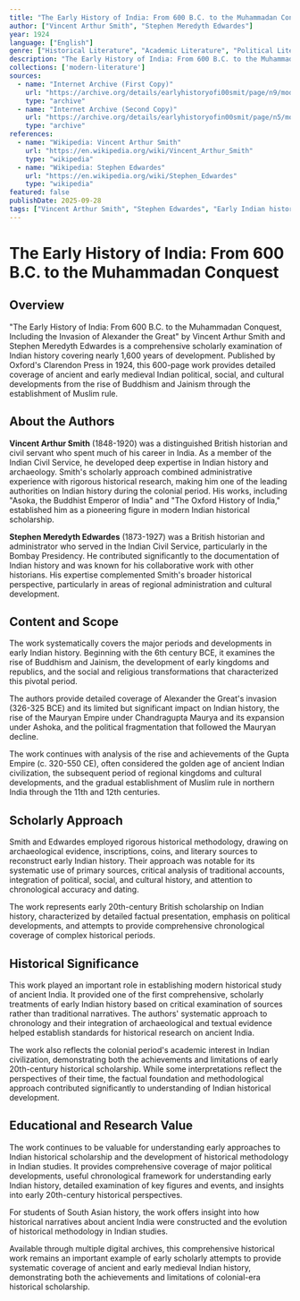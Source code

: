 ```yaml
---
title: "The Early History of India: From 600 B.C. to the Muhammadan Conquest"
author: ["Vincent Arthur Smith", "Stephen Meredyth Edwardes"]
year: 1924
language: ["English"]
genre: ["Historical Literature", "Academic Literature", "Political Literature"]
description: "The Early History of India: From 600 B.C. to the Muhammadan Conquest, Including the Invasion of Alexander the Great by Vincent Arthur Smith and Stephen Meredyth Edwardes is a comprehensive scholarly examination of Indian history covering nearly 1,600 years of development."
collections: ['modern-literature']
sources:
  - name: "Internet Archive (First Copy)"
    url: "https://archive.org/details/earlyhistoryofi00smit/page/n9/mode/2up"
    type: "archive"
  - name: "Internet Archive (Second Copy)"
    url: "https://archive.org/details/earlyhistoryofin00smit/page/n5/mode/2up"
    type: "archive"
references:
  - name: "Wikipedia: Vincent Arthur Smith"
    url: "https://en.wikipedia.org/wiki/Vincent_Arthur_Smith"
    type: "wikipedia"
  - name: "Wikipedia: Stephen Edwardes"
    url: "https://en.wikipedia.org/wiki/Stephen_Edwardes"
    type: "wikipedia"
featured: false
publishDate: 2025-09-28
tags: ["Vincent Arthur Smith", "Stephen Edwardes", "Early Indian history", "Ancient India", "Alexander the Great", "Mauryan Empire", "Gupta Empire", "Muslim conquest", "Indian civilization", "Political history", "Oxford Clarendon Press"]
---
```


# The Early History of India: From 600 B.C. to the Muhammadan Conquest

## Overview

"The Early History of India: From 600 B.C. to the Muhammadan Conquest, Including the Invasion of Alexander the Great" by Vincent Arthur Smith and Stephen Meredyth Edwardes is a comprehensive scholarly examination of Indian history covering nearly 1,600 years of development. Published by Oxford's Clarendon Press in 1924, this 600-page work provides detailed coverage of ancient and early medieval Indian political, social, and cultural developments from the rise of Buddhism and Jainism through the establishment of Muslim rule.

## About the Authors

**Vincent Arthur Smith** (1848-1920) was a distinguished British historian and civil servant who spent much of his career in India. As a member of the Indian Civil Service, he developed deep expertise in Indian history and archaeology. Smith's scholarly approach combined administrative experience with rigorous historical research, making him one of the leading authorities on Indian history during the colonial period. His works, including "Asoka, the Buddhist Emperor of India" and "The Oxford History of India," established him as a pioneering figure in modern Indian historical scholarship.

**Stephen Meredyth Edwardes** (1873-1927) was a British historian and administrator who served in the Indian Civil Service, particularly in the Bombay Presidency. He contributed significantly to the documentation of Indian history and was known for his collaborative work with other historians. His expertise complemented Smith's broader historical perspective, particularly in areas of regional administration and cultural development.

## Content and Scope

The work systematically covers the major periods and developments in early Indian history. Beginning with the 6th century BCE, it examines the rise of Buddhism and Jainism, the development of early kingdoms and republics, and the social and religious transformations that characterized this pivotal period.

The authors provide detailed coverage of Alexander the Great's invasion (326-325 BCE) and its limited but significant impact on Indian history, the rise of the Mauryan Empire under Chandragupta Maurya and its expansion under Ashoka, and the political fragmentation that followed the Mauryan decline.

The work continues with analysis of the rise and achievements of the Gupta Empire (c. 320-550 CE), often considered the golden age of ancient Indian civilization, the subsequent period of regional kingdoms and cultural developments, and the gradual establishment of Muslim rule in northern India through the 11th and 12th centuries.

## Scholarly Approach

Smith and Edwardes employed rigorous historical methodology, drawing on archaeological evidence, inscriptions, coins, and literary sources to reconstruct early Indian history. Their approach was notable for its systematic use of primary sources, critical analysis of traditional accounts, integration of political, social, and cultural history, and attention to chronological accuracy and dating.

The work represents early 20th-century British scholarship on Indian history, characterized by detailed factual presentation, emphasis on political developments, and attempts to provide comprehensive chronological coverage of complex historical periods.

## Historical Significance

This work played an important role in establishing modern historical study of ancient India. It provided one of the first comprehensive, scholarly treatments of early Indian history based on critical examination of sources rather than traditional narratives. The authors' systematic approach to chronology and their integration of archaeological and textual evidence helped establish standards for historical research on ancient India.

The work also reflects the colonial period's academic interest in Indian civilization, demonstrating both the achievements and limitations of early 20th-century historical scholarship. While some interpretations reflect the perspectives of their time, the factual foundation and methodological approach contributed significantly to understanding of Indian historical development.

## Educational and Research Value

The work continues to be valuable for understanding early approaches to Indian historical scholarship and the development of historical methodology in Indian studies. It provides comprehensive coverage of major political developments, useful chronological framework for understanding early Indian history, detailed examination of key figures and events, and insights into early 20th-century historical perspectives.

For students of South Asian history, the work offers insight into how historical narratives about ancient India were constructed and the evolution of historical methodology in Indian studies.

Available through multiple digital archives, this comprehensive historical work remains an important example of early scholarly attempts to provide systematic coverage of ancient and early medieval Indian history, demonstrating both the achievements and limitations of colonial-era historical scholarship.